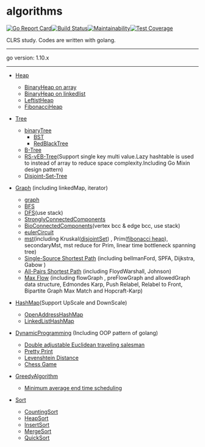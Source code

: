 # algorithms
[![Go Report Card](https://goreportcard.com/badge/github.com/shady831213/algorithms)](https://goreportcard.com/report/github.com/shady831213/algorithms)[![Build Status](https://travis-ci.org/shady831213/algorithms.svg?branch=master)](https://travis-ci.org/shady831213/algorithms)[![Maintainability](https://api.codeclimate.com/v1/badges/87b7c7f1222dfb1db63e/maintainability)](https://codeclimate.com/github/shady831213/algorithms/maintainability)[![Test Coverage](https://api.codeclimate.com/v1/badges/87b7c7f1222dfb1db63e/test_coverage)](https://codeclimate.com/github/shady831213/algorithms/test_coverage)

CLRS study. Codes are written with golang.

----------------

go version: 1.10.x

----------------

  
- [Heap](https://github.com/shady831213/algorithms/tree/master/heap)
  - [BinaryHeap on array](https://github.com/shady831213/algorithms/blob/master/heap/arrayHeap.go)
  - [BinaryHeap on linkedlist](https://github.com/shady831213/algorithms/blob/master/heap/linkedHeap.go)
  - [LeftistHeap](https://github.com/shady831213/algorithms/blob/master/heap/leftistHeap.go)
  - [FibonacciHeap](https://github.com/shady831213/algorithms/blob/master/heap/fibHeap.go)
  
- [Tree](https://github.com/shady831213/algorithms/tree/master/tree)
  - [binaryTree](https://github.com/shady831213/algorithms/tree/master/tree/binaryTree)
    - [BST](https://github.com/shady831213/algorithms/blob/master/tree/binaryTree/binarySearchTree.go)
    - [RedBlackTree](https://github.com/shady831213/algorithms/blob/master/tree/binaryTree/rbTree.go)
  - [B-Tree](https://github.com/shady831213/algorithms/tree/master/tree/bTree)
  - [RS-vEB-Tree](https://github.com/shady831213/algorithms/tree/master/tree/vEBTree)(Support single key multi value.Lazy hashtable is used to instead of array to reduce space complexity.Including Go Mixin design pattern)
  - [Disjoint-Set-Tree](https://github.com/shady831213/algorithms/tree/master/tree/disjointSetTree)
  
- [Graph](https://github.com/shady831213/algorithms/tree/master/graph) (including linkedMap, iterator)
  - [graph](https://github.com/shady831213/algorithms/blob/master/graph/graph.go)
  - [BFS](https://github.com/shady831213/algorithms/blob/master/graph/bfs.go)
  - [DFS](https://github.com/shady831213/algorithms/blob/master/graph/dfs.go)(use stack)
  - [StronglyConnectedComponents](https://github.com/shady831213/algorithms/blob/master/graph/stronglyConnectedComp.go)
  - [BioConnectedComponents](https://github.com/shady831213/algorithms/blob/master/graph/bioConnectedComp.go)(vertex bcc & edge bcc, use stack)  
  - [eulerCircuit](https://github.com/shady831213/algorithms/blob/master/graph/eulerCircuit.go)  
  - [mst](https://github.com/shady831213/algorithms/blob/master/graph/mst.go)(including Kruskal([disjointSet](https://github.com/shady831213/algorithms/tree/master/tree/disjointSetTree)) , Prim([fibonacci heap](https://github.com/shady831213/algorithms/blob/master/heap/fibHeap.go)), secondaryMst, mst reduce for Prim, linear time bottleneck spanning tree)
  - [Single-Source Shortest Path](https://github.com/shady831213/algorithms/blob/master/graph/sssp.go) (including bellmanFord, SPFA, Dijkstra, Gabow )
  - [All-Pairs Shortest Path](https://github.com/shady831213/algorithms/blob/master/graph/apsp.go) (including FloydWarshall, Johnson)
  - [Max Flow](https://github.com/shady831213/algorithms/blob/master/graph/flowGraph.go) (including flowGraph , preFlowGraph and allowedGraph data structure, Edmondes Karp, Push Relabel, Relabel to Front, Bipartite Graph Max Match and Hopcraft-Karp)
  
- [HashMap](https://github.com/shady831213/algorithms/tree/master/hashMap)(Support UpScale and DownScale)
  - [OpenAddressHashMap](https://github.com/shady831213/algorithms/blob/master/hashMap/openHashMap.go)
  - [LinkedListHashMap](https://github.com/shady831213/algorithms/blob/master/hashMap/chainedHashMap.go)
  
- [DynamicProgramming](https://github.com/shady831213/algorithms/tree/master/dp) (Including OOP pattern of golang)
  - [Double adjustable Euclidean traveling salesman](https://github.com/shady831213/algorithms/blob/master/dp/bitonicTSP.go)
  - [Pretty Print](https://github.com/shady831213/algorithms/blob/master/dp/prettyPrint.go)
  - [Levenshtein Distance](https://github.com/shady831213/algorithms/blob/master/dp/levenshteinDistance.go)
  - [Chess Game](https://github.com/shady831213/algorithms/blob/master/dp/chessGame.go)
  
- [GreedyAlgorithm](https://github.com/shady831213/algorithms/tree/master/greedy)
  - [Minimum average end time scheduling](https://github.com/shady831213/algorithms/blob/master/greedy/minAvgCompletedTimeSch.go)
  

- [Sort](https://github.com/shady831213/algorithms/tree/master/sort)
  - [CountingSort](https://github.com/shady831213/algorithms/blob/master/sort/countingSort.go)
  - [HeapSort](https://github.com/shady831213/algorithms/blob/master/sort/heapSort.go)
  - [InsertSort](https://github.com/shady831213/algorithms/blob/master/sort/insertionSort.go)
  - [MergeSort](https://github.com/shady831213/algorithms/blob/master/sort/mergeSort.go)
  - [QuickSort](https://github.com/shady831213/algorithms/blob/master/sort/quickSort.go)
